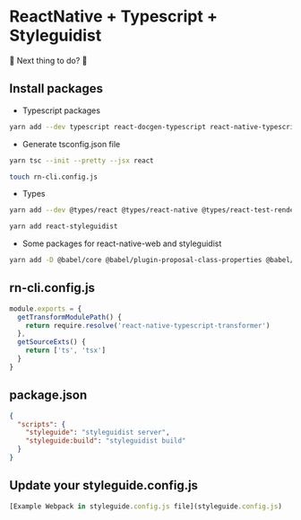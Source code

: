 # ReactNative + Typescript + Styleguidist

🤔 Next thing to do? 🌮

## Install packages

- Typescript packages

```sh
yarn add --dev typescript react-docgen-typescript react-native-typescript-transformer
```

- Generate tsconfig.json file

```sh
yarn tsc --init --pretty --jsx react
```

```sh
touch rn-cli.config.js
```

- Types

```sh
yarn add --dev @types/react @types/react-native @types/react-test-renderer
```

```sh
yarn add react-styleguidist
```

- Some packages for react-native-web and styleguidist

```sh
yarn add -D @babel/core @babel/plugin-proposal-class-properties @babel/plugin-proposal-object-rest-spread @babel/polyfill @babel/preset-env babel-loader babel-plugin-react-native-web file-loader metro-react-native-babel-preset react-art react-dom react-native-web react-styleguidist webpack webpack-cli webpack-dev-server ts-loader @types/react-dom @types/jest
```

## rn-cli.config.js

```js
module.exports = {
  getTransformModulePath() {
    return require.resolve('react-native-typescript-transformer')
  },
  getSourceExts() {
    return ['ts', 'tsx']
  }
}
```

## package.json

```json
{
  "scripts": {
    "styleguide": "styleguidist server",
    "styleguide:build": "styleguidist build"
  }
}
```

## Update your styleguide.config.js

```js
[Example Webpack in styleguide.config.js file](styleguide.config.js)
```

